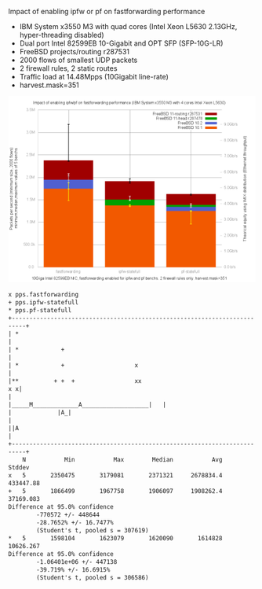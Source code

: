 Impact of enabling ipfw or pf on fastforwarding performance
  - IBM System x3550 M3 with quad cores (Intel Xeon L5630 2.13GHz, hyper-threading disabled)
  - Dual port Intel 82599EB 10-Gigabit and OPT SFP (SFP-10G-LR)
  - FreeBSD projects/routing r287531
  - 2000 flows of smallest UDP packets
  - 2 firewall rules, 2 static routes
  - Traffic load at 14.48Mpps (10Gigabit line-rate)
  - harvest.mask=351

![Impact of enabling ipfw or pf on forwarding performance on FreeBSD projects/routing r287531](graph.png)


```
x pps.fastforwarding
+ pps.ipfw-statefull
* pps.pf-statefull
+--------------------------------------------------------------------------+
| *                                                                        |
| *            +                                                           |
| *            +                    x                                      |
|**          + +  +                 xx                                  x x|
|                              |_____M_____________A___________________|   |
|             |A_|                                                         |
||A                                                                        |
+--------------------------------------------------------------------------+
    N           Min           Max        Median           Avg        Stddev
x   5       2350475       3179081       2371321     2678834.4     433447.88
+   5       1866499       1967758       1906097     1908262.4     37169.083
Difference at 95.0% confidence
        -770572 +/- 448644
        -28.7652% +/- 16.7477%
        (Student's t, pooled s = 307619)
*   5       1598104       1623079       1620090       1614828     10626.267
Difference at 95.0% confidence
        -1.06401e+06 +/- 447138
        -39.719% +/- 16.6915%
        (Student's t, pooled s = 306586)
```
